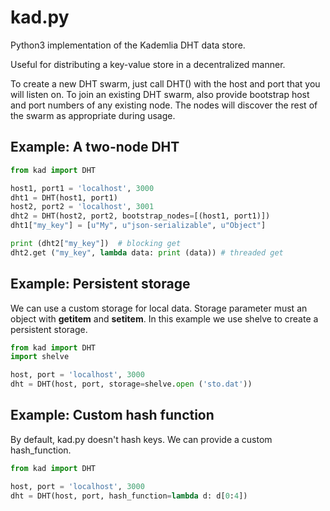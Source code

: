 # kad.py

Python3 implementation of the Kademlia DHT data store.

Useful for distributing a key-value store in a decentralized manner.

To create a new DHT swarm, just call DHT() with the host and port that you will listen on. To join an existing DHT swarm, also provide bootstrap host and port numbers of any existing node.  The nodes will discover the rest of the swarm as appropriate during usage.


## Example: A two-node DHT

```python
from kad import DHT

host1, port1 = 'localhost', 3000
dht1 = DHT(host1, port1)
host2, port2 = 'localhost', 3001
dht2 = DHT(host2, port2, bootstrap_nodes=[(host1, port1)])
dht1["my_key"] = [u"My", u"json-serializable", u"Object"]

print (dht2["my_key"])	# blocking get
dht2.get ("my_key", lambda data: print (data)) # threaded get
```


## Example: Persistent storage

We can use a custom storage for local data. Storage parameter must an object with __getitem__ and __setitem__.
In this example we use shelve to create a persistent storage.

```python
from kad import DHT
import shelve

host, port = 'localhost', 3000
dht = DHT(host, port, storage=shelve.open ('sto.dat'))
```


## Example: Custom hash function

By default, kad.py doesn't hash keys. We can provide a custom hash_function.

```python
from kad import DHT

host, port = 'localhost', 3000
dht = DHT(host, port, hash_function=lambda d: d[0:4])
```
